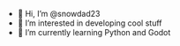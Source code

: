 - 👋 Hi, I’m @snowdad23
- 👀 I’m interested in developing cool stuff
- 🌱 I’m currently learning Python and Godot

<!---
snowdad23/snowdad23 is a ✨ special ✨ repository because its `README.md` (this file) appears on your GitHub profile.
You can click the Preview link to take a look at your changes.
--->

